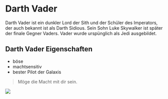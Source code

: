 # Darth Vader
Darth Vader ist ein dunkler Lord der Sith und der Schüler des Imperators, der auch bekannt ist als Darth Sidious. Sein Sohn Luke Skywalker ist später der finale Gegner Vaders. Vader wurde urspünglich als Jedi ausgebildet.
## Darth Vader Eigenschaften
* böse 
* machtsensitiv
* bester Pilot der Galaxis

> Möge die Macht mit dir sein.

<img src="https://cdn.pixabay.com/photo/2020/06/06/14/26/sunflower-5266745_1280.jpg"/>
